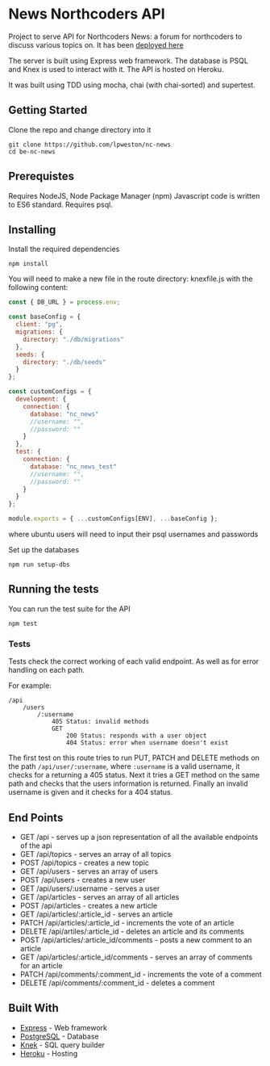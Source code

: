 # News Northcoders API

Project to serve API for Northcoders News: a forum for northcoders to discuss various topics on. It has been [deployed here](https://news-northcoders.herokuapp.com/api/articles)

The server is built using Express web framework. The database is PSQL and Knex is used to interact with it. The API is hosted on Heroku.

It was built using TDD using mocha, chai (with chai-sorted) and supertest.

## Getting Started

Clone the repo and change directory into it

```
git clone https://github.com/lpweston/nc-news
cd be-nc-news
```

## Prerequistes

Requires NodeJS, Node Package Manager (npm)
Javascript code is written to ES6 standard.
Requires psql.

## Installing

Install the required dependencies

```
npm install
```

You will need to make a new file in the route directory: knexfile.js with the following content:

```javascript
const { DB_URL } = process.env;

const baseConfig = {
  client: "pg",
  migrations: {
    directory: "./db/migrations"
  },
  seeds: {
    directory: "./db/seeds"
  }
};

const customConfigs = {
  development: {
    connection: {
      database: "nc_news"
      //username: "",
      //password: ""
    }
  },
  test: {
    connection: {
      database: "nc_news_test"
      //username: "",
      //password: ""
    }
  }
};

module.exports = { ...customConfigs[ENV], ...baseConfig };
```

where ubuntu users will need to input their psql usernames and passwords

Set up the databases

```
npm run setup-dbs
```

## Running the tests

You can run the test suite for the API

```
npm test
```

### Tests

Tests check the correct working of each valid endpoint. As well as for error handling on each path.

For example:

```
/api
    /users
        /:username
            405 Status: invalid methods
            GET
                200 Status: responds with a user object
                404 Status: error when username doesn't exist
```

The first test on this route tries to run PUT, PATCH and DELETE methods on the path `/api/user/:username`, where `:username` is a valid username, it checks for a returning a 405 status.
Next it tries a GET method on the same path and checks that the users information is returned.
Finally an invalid username is given and it checks for a 404 status.

## End Points

- GET /api - serves up a json representation of all the available endpoints of the api
- GET /api/topics - serves an array of all topics
- POST /api/topics - creates a new topic
- GET /api/users - serves an array of users
- POST /api/users - creates a new user
- GET /api/users/:username - serves a user
- GET /api/articles - serves an array of all articles
- POST /api/articles - creates a new article
- GET /api/articles/:article_id - serves an article
- PATCH /api/articles/:article_id - increments the vote of an article
- DELETE /api/artiles/:article_id - deletes an article and its comments
- POST /api/articles/:article_id/comments - posts a new comment to an article
- GET /api/articles/:article_id/comments - serves an array of comments for an article
- PATCH /api/comments/:comment_id - increments the vote of a comment
- DELETE /api/comments/:comment_id - deletes a comment

## Built With

- [Express](http://expressjs.com/) - Web framework
- [PostgreSQL](https://www.postgresql.org/) - Database
- [Knek](https://www.postgresql.org/) - SQL query builder
- [Heroku](https://heroku.com) - Hosting
